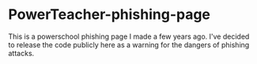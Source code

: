 # PowerTeacher-phishing-page
This is a powerschool phishing page I made a few years ago. I've decided to release the code publicly here as a warning for the dangers of phishing attacks.
